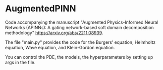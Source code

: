 # AugmentedPINN
Code accompanying the manuscript "Augmented Physics-Informed Neural Networks (APINNs): A gating network-based soft domain decomposition methodology" https://arxiv.org/abs/2211.08939.

The file "main.py" provides the code for the Burgers' equation, Helmholtz equation, Wave equation, and Klein-Gordon equation.

You can control the PDE, the models, the hyperparameters by setting up args in the file.

